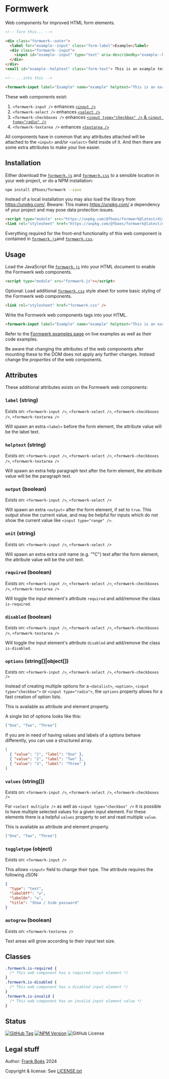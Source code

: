 # Formwerk

Web components for improved HTML form elements.

```html
<!-- Turn this... -->

<div class="formwerk--outer">
  <label for="example--input" class="form-label">Example</label>
  <div class="formwerk--input">
    <input id="example--input" type="text" aria-describedby="example--helptext" name="example" class="form-control" />
  </div>
</div>
<small id="example--helptext" class="form-text"> This is an example text field </small>

<!-- ...into this -->

<formwerk-input label="Example" name="example" helptext="This is an example text field"></formwerk-input>
```

These web components exist:

1. `<formwerk-input />` enhances [`<input />`](https://developer.mozilla.org/en-US/docs/Web/HTML/Element/input)
2. `<formwerk-select />` enhances [`<select />`](https://developer.mozilla.org/en-US/docs/Web/HTML/Element/select)
3. `<formwerk-checkboxes />` enhances [`<input type="checkbox" />` & `<input type="radio" />`](https://developer.mozilla.org/en-US/docs/Web/HTML/Element/input)
4. `<formwerk-textarea />` enhances [`<textarea />`](https://developer.mozilla.org/en-US/docs/Web/HTML/Element/textarea)

All components have in common that any attributes attached will be attached to the `<input>` and/or `<select>` field inside of it. And then there are some extra attributes to make your live easier.

## Installation

Either download the [`formwerk.js`](dist/formwerk.js) and [`formwerk.css`](dist/formwerk.css) to a sensible location in your web project, or do a NPM installation:

```bash
npm install @fboes/formwerk --save
```

Instead of a local installation you may also load the library from https://unpkg.com/. Beware: This makes https://unpkg.com/ a dependency of your project and may pose data protection issues.

```html
<script type="module" src="https://unpkg.com/@fboes/formwerk@latest/dist/formwerk.js"></script>
<link rel="stylesheet" href="https://unpkg.com/@fboes/formwerk@latest/dist/formwerk.css" />
```

Everything required for the front-end functionality of this web component is contained in [`formwerk.js`](./dist/formwerk.js)and [`formwerk.css`](dist/formwerk.css).

## Usage

Load the JavaScript file [`formwerk.js`](dist/formwerk.js) into your HTML document to enable the Formwerk web components.

```html
<script type="module" src="formwerk.js"></script>
```

Optional: Load additional [`formwerk.css`](dist/formwerk.css) style sheet for some basic styling of the Formwerk web components.

```html
<link rel="stylesheet" href="formwerk.css" />
```

Write the Formwerk web components tags into your HTML.

```html
<formwerk-input label="Example" name="example" helptext="This is an example text field"></formwerk-input>
```

Refer to the [Formwerk examples page](https://fboes.github.io/formwerk/example/) on live examples as well as their code examples.

Be aware that changing the attributes of the web components after mounting these to the DOM does not apply any further changes. Instead change the _properties_ of the web components.

## Attributes

These additional attributes exists on the Formwerk web components:

### `label` (string)

Exists on: `<formwerk-input />`, `<formwerk-select />`, `<formwerk-checkboxes />`, `<formwerk-textarea />`

Will spawn an extra `<label>` before the form element, the attribute value will be the label text.

### `helptext` (string)

Exists on: `<formwerk-input />`, `<formwerk-select />`, `<formwerk-checkboxes />`, `<formwerk-textarea />`

Will spawn an extra help paragraph text after the form element, the attribute value will be the paragraph text.

### `output` (boolean)

Exists on: `<formwerk-input />`, `<formwerk-select />`

Will spawn an extra `<output>` after the form element, if set to `true`. This output show the current value, and may be helpful for inputs which do not show the current value like `<input type="range" />`.

### `unit` (string)

Exists on: `<formwerk-input />`, `<formwerk-select />`

Will spawn an extra extra unit name (e.g. "°C") text after the form element, the attribute value will be the unit text.

### `required` (boolean)

Exists on: `<formwerk-input />`, `<formwerk-select />`, `<formwerk-checkboxes />`, `<formwerk-textarea />`

Will toggle the input element's attribute `required` and add/remove the class `is-required`.

### `disabled` (boolean)

Exists on: `<formwerk-input />`, `<formwerk-select />`, `<formwerk-checkboxes />`, `<formwerk-textarea />`

Will toggle the input element's attribute `disabled` and add/remove the class `is-disabled`.

### `options` (string[]\|object[])

Exists on: `<formwerk-input />`, `<formwerk-select />`, `<formwerk-checkboxes />`

Instead of creating multiple options for a `<datalist>`, `<option>`, `<input type="checkbox">` or `<input type="radio">`, the `options` property allows for a fast creation of option lists.

This is available as attribute and element property.

A single list of options looks like this:

```json
["One", "Two", "Three"]
```

If you are in need of having values and labels of a options behave differently, you can use a structured array.

```json
[
  { "value": "1", "label": "One" },
  { "value": "2", "label": "Two" },
  { "value": "3", "label": "Three" }
]
```

### `values` (string[])

Exists on: `<formwerk-input />`, `<formwerk-select />`, `<formwerk-checkboxes />`

For `<select multiple />` as well as `<input type="checkbox" />` it is possible to have multiple selected values for a given input element. For these elements there is a helpful `values` property to set and read multiple `value`.

This is available as attribute and element property.

```json
["One", "Two", "Three"]
```

### `toggletype` (object)

Exists on: `<formwerk-input />`

This allows `<input>` field to change their type. The attribute requires the following JSON:

```json
{
  "type": "text",
  "labelOff": "⇄",
  "labelOn": "⇆",
  "title": "Show / hide password"
}
```

### `autogrow` (boolean)

Exists on: `<formwerk-textarea />`

Text areas will grow according to their input text size.

## Classes

```css
.formwerk.is-required {
  /* This web component has a required input element */
}
.formwerk.is-disabled {
  /* This web component has a disabled input element */
}
.formwerk.is-invalid {
  /* This web component has an invalid input element value */
}
```

## Status

[![GitHub Tag](https://img.shields.io/github/v/tag/fboes/formwerk)](https://github.com/fboes/formwerk)
[![NPM Version](https://img.shields.io/npm/v/%40fboes%2Fformwerk.svg)](https://www.npmjs.com/package/@fboes/formwerk)
![GitHub License](https://img.shields.io/github/license/fboes/formwerk)

## Legal stuff

Author: [Frank Boës](https://3960.org/) 2024

Copyright & license: See [LICENSE.txt](LICENSE.txt)
